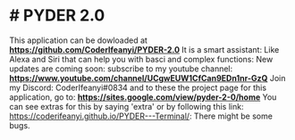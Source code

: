 # # PYDER 2.0
This application can be dowloaded at **https://github.com/CoderIfeanyi/PYDER-2.0** It is a smart assistant: Like Alexa and Siri that can help you with basci and complex functions: New updates are coming soon: subscribe to my youtube channel: **https://www.youtube.com/channel/UCgwEUW1CfCan9EDn1nr-GzQ** Join my Discord: CoderIfeanyi#0834 and to these the project page for this application, go to: **https://sites.google.com/view/pyder-2-0/home** You can see extras for this by saying 'extra' or by following this link: https://coderifeanyi.github.io/PYDER---Terminal/: There might be some bugs.

